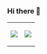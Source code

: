 ### Hi there 👋

<!--
**yclgkd/yclgkd** is a ✨ _special_ ✨ repository because its `README.md` (this file) appears on your GitHub profile.

Here are some ideas to get you started:

- 🔭 I’m currently working on ...
- 🌱 I’m currently learning ...
- 👯 I’m looking to collaborate on ...
- 🤔 I’m looking for help with ...
- 💬 Ask me about ...
- 📫 How to reach me: ...
- 😄 Pronouns: ...
- ⚡ Fun fact: ...
-->
<table width="100%"> 
    <tr>
        <td width="50%">
            <p align="center">
                <img src="https://github-readme-stats.vercel.app/api?username=yclgkd&show_icons=true&theme=blue-green">
            </p>
        </td>
        <td width="50%">
            <p align="center">
              <img src="https://github-readme-stats.vercel.app/api/top-langs/?username=yclgkd&show_icons=true&theme=blue-green&layout=compact">
            </p>
        </td>
    </tr>
</table>

